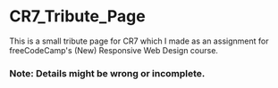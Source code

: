 # CR7_Tribute_Page
This is a small tribute page for CR7 which I made as an assignment for freeCodeCamp's (New) Responsive Web Design course.


### Note: Details might be wrong or incomplete.
